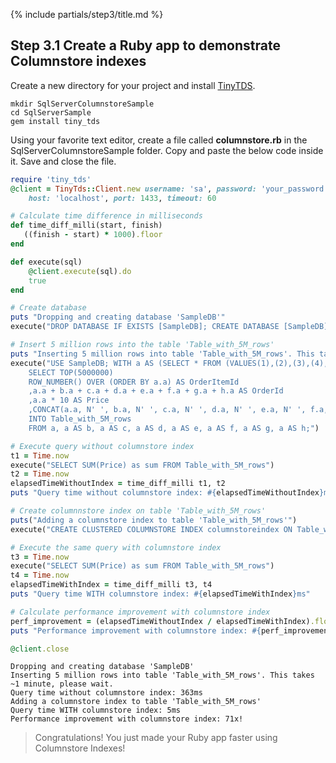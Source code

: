 {% include partials/step3/title.md %}

## Step 3.1 Create a Ruby app to demonstrate Columnstore indexes

Create a new directory for your project and install [TinyTDS](https://github.com/rails-sqlserver/tiny_tds).

```terminal
mkdir SqlServerColumnstoreSample
cd SqlServerSample
gem install tiny_tds
```

Using your favorite text editor, create a file called **columnstore.rb** in the SqlServerColumnstoreSample folder. Copy and paste the below code inside it. Save and close the file.

```ruby
require 'tiny_tds'
@client = TinyTds::Client.new username: 'sa', password: 'your_password',
    host: 'localhost', port: 1433, timeout: 60

# Calculate time difference in milliseconds
def time_diff_milli(start, finish)
   ((finish - start) * 1000).floor
end

def execute(sql)
    @client.execute(sql).do
    true
end

# Create database
puts "Dropping and creating database 'SampleDB'"
execute("DROP DATABASE IF EXISTS [SampleDB]; CREATE DATABASE [SampleDB];")

# Insert 5 million rows into the table 'Table_with_5M_rows'
puts "Inserting 5 million rows into table 'Table_with_5M_rows'. This takes ~1 minute, please wait."
execute("USE SampleDB; WITH a AS (SELECT * FROM (VALUES(1),(2),(3),(4),(5),(6),(7),(8),(9),(10)) AS a(a))
    SELECT TOP(5000000)
    ROW_NUMBER() OVER (ORDER BY a.a) AS OrderItemId
    ,a.a + b.a + c.a + d.a + e.a + f.a + g.a + h.a AS OrderId
    ,a.a * 10 AS Price
    ,CONCAT(a.a, N' ', b.a, N' ', c.a, N' ', d.a, N' ', e.a, N' ', f.a, N' ', g.a, N' ', h.a) AS ProductName
    INTO Table_with_5M_rows
    FROM a, a AS b, a AS c, a AS d, a AS e, a AS f, a AS g, a AS h;")

# Execute query without columnstore index
t1 = Time.now
execute("SELECT SUM(Price) as sum FROM Table_with_5M_rows")
t2 = Time.now
elapsedTimeWithoutIndex = time_diff_milli t1, t2
puts "Query time without columnstore index: #{elapsedTimeWithoutIndex}ms"

# Create columnnstore index on table 'Table_with_5M_rows'
puts("Adding a columnstore index to table 'Table_with_5M_rows'")
execute("CREATE CLUSTERED COLUMNSTORE INDEX columnstoreindex ON Table_with_5M_rows;")

# Execute the same query with columnstore index
t3 = Time.now
execute("SELECT SUM(Price) as sum FROM Table_with_5M_rows")
t4 = Time.now
elapsedTimeWithIndex = time_diff_milli t3, t4
puts "Query time WITH columnstore index: #{elapsedTimeWithIndex}ms"

# Calculate performance improvement with columnstore index
perf_improvement = (elapsedTimeWithoutIndex / elapsedTimeWithIndex).floor
puts "Performance improvement with columnstore index: #{perf_improvement}x!"

@client.close
```

```results
Dropping and creating database 'SampleDB'
Inserting 5 million rows into table 'Table_with_5M_rows'. This takes ~1 minute, please wait.
Query time without columnstore index: 363ms
Adding a columnstore index to table 'Table_with_5M_rows'
Query time WITH columnstore index: 5ms
Performance improvement with columnstore index: 71x!
```

> Congratulations! You just made your Ruby app faster using Columnstore Indexes!
